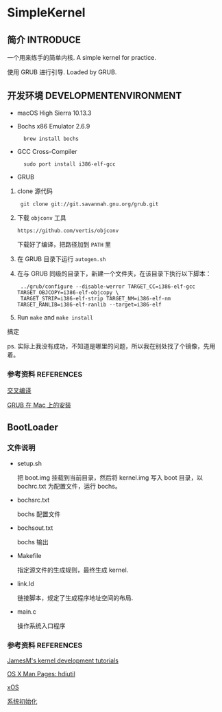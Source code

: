 # SimpleKernel

## 简介 INTRODUCE

一个用来练手的简单内核.
A simple kernel for practice.

使用 GRUB 进行引导. 
Loaded by GRUB.

## 开发环境 DEVELOPMENTENVIRONMENT

- macOS High Sierra 10.13.3
- Bochs x86 Emulator 2.6.9

        brew install bochs


- GCC Cross-Compiler

        sudo port install i386-elf-gcc

- GRUB

1. clone 源代码

        git clone git://git.savannah.gnu.org/grub.git


2.  下载 `objconv` 工具

        https://github.com/vertis/objconv
        
    下载好了编译，把路径加到 `PATH` 里
3. 在 GRUB 目录下运行 `autogen.sh`
4. 在与 GRUB 同级的目录下，新建一个文件夹，在该目录下执行以下脚本：

        ../grub/configure --disable-werror TARGET_CC=i386-elf-gcc TARGET_OBJCOPY=i386-elf-objcopy \
        TARGET_STRIP=i386-elf-strip TARGET_NM=i386-elf-nm TARGET_RANLIB=i386-elf-ranlib --target=i386-elf
          
5. Run `make` and `make install`

搞定

ps. 实际上我没有成功，不知道是哪里的问题，所以我在别处找了个镜像，先用着。

### 参考资料 REFERENCES

[交叉编译](https://wiki.osdev.org/GCC_Cross-Compiler)

[GRUB 在 Mac 上的安装](https://wiki.osdev.org/GRUB#Installing_GRUB_2_on_OS_X)

## BootLoader
### 文件说明
- setup.sh

    把 boot.img 挂载到当前目录，然后将 kernel.img 写入 boot 目录，以 bochrc.txt 为配置文件，运行 bochs。

- bochsrc.txt

    bochs 配置文件


- bochsout.txt

    bochs 输出

- Makefile

    指定源文件的生成规则，最终生成 kernel.
    
- link.ld

    链接脚本，规定了生成程序地址空间的布局.
    
- main.c

    操作系统入口程序

### 参考资料 REFERENCES

[JamesM's kernel development tutorials](http://www.jamesmolloy.co.uk/tutorial_html/1.-Environment%20setup.html)

[OS X Man Pages: hdiutil](https://developer.apple.com/legacy/library/documentation/Darwin/Reference/ManPages/man1/hdiutil.1.html)

[xOS](https://github.com/fengleicn/xOS)

[系统初始化](https://wiki.osdev.org/Bare_Bones)



